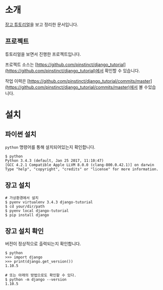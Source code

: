 # 소개
[장고 튜토리얼](http://django-document-korean.readthedocs.io/ko/latest/intro/index.html)을 보고 정리한 문서입니다.

## 프로젝트
튜토리얼을 보면서 진행한 프로젝트입니다.


프로젝트 소스는 [https://github.com/pinstinct/django_tutorial](https://github.com/pinstinct/django_tutorial)에서 확인할 수 있습니다.


작업 이력은 [https://github.com/pinstinct/django_tutorial/commits/master](https://github.com/pinstinct/django_tutorial/commits/master)에서 볼 수있습니다.


# 설치

## 파이썬 설치

`python` 명령어를 통해 설치되어있는지 확인합니다.

```shell
$ python
Python 3.4.3 (default, Jan 25 2017, 11:10:47)
[GCC 4.2.1 Compatible Apple LLVM 8.0.0 (clang-800.0.42.1)] on darwin
Type "help", "copyright", "credits" or "license" for more information.
```

## 장고 설치

```shell
# 가상환경에서 설치
$ pyenv virtualenv 3.4.3 django-tutorial
$ cd your/dir/path
$ pyenv local django-tutorial
$ pip install django
```

## 장고 설치 확인

버전이 정상적으로 출력되는지 확인합니다.

```shell
$ python
>>> import django
>>> print(django.get_version())
1.10.5

# 또는 아래의 방법으로도 확인할 수 있다.
$ python -m django --version
1.10.5
```
